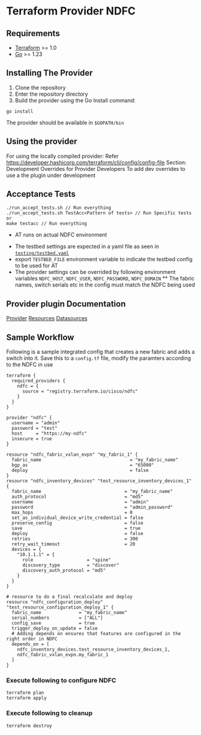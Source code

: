 # Terraform Provider NDFC

## Requirements

- [Terraform](https://www.terraform.io/downloads.html) >= 1.0
- [Go](https://golang.org/doc/install) >= 1.23

## Installing The Provider

1. Clone the repository
2. Enter the repository directory
3. Build the provider using the Go Install command:

```shell
go install
```

The provider should be available in `$GOPATH/bin`

## Using the provider

For using the locally compiled provider:
Refer <https://developer.hashicorp.com/terraform/cli/config/config-file>
Section: Development Overrides for Provider Developers
To add dev overrides to use a the plugin under development

## Acceptance Tests

```shell
./run_accept_tests.sh // Run everything
./run_accept_tests.sh TestAcc<Pattern of tests> // Run Specific tests 
or
make testacc // Run everything
```

* AT runs on actual NDFC environment
- The testbed settings are expected in a yaml file as seen in [`testing/testbed.yaml`](testing/testbed.yaml)
- export `TESTBED_FILE` environment variable to indicate the testbed config to be used for AT
- The provider settings can be overrided by following environment variables
  `NDFC_HOST`, `NDFC_USER`, `NDFC_PASSWORD`, `NDFC_DOMAIN`
** The fabric names, switch serials etc in the config must match the NDFC being used

## Provider plugin Documentation

[Provider](docs/index.md)
[Resources](docs/resources)
[Datasources](docs/data-sources)

## Sample Workflow

Following is a sample integrated config that creates a new fabric and adds a switch into it.
Save this to a `config.tf` file, modify the paramters according to the NDFC in use

```
terraform {
  required_providers {
    ndfc = {
      source = "registry.terraform.io/cisco/ndfc"
    }
  }
}

provider "ndfc" {
  username = "admin"
  password = "test"
  host     = "https://my-ndfc"
  insecure = true
}

resource "ndfc_fabric_vxlan_evpn" "my_fabric_1" {
  fabric_name                                 = "my_fabric_name"
  bgp_as                                      = "65000"
  deploy                                      = false
}
resource "ndfc_inventory_devices" "test_resource_inventory_devices_1" {
  fabric_name                               = "my_fabric_name"
  auth_protocol                             = "md5"
  username                                  = "admin"
  password                                  = "admin_password"
  max_hops                                  = 0
  set_as_individual_device_write_credential = false
  preserve_config                           = false
  save                                      = true
  deploy                                    = false
  retries                                   = 300
  retry_wait_timeout                        = 20
  devices = {
    "10.1.1.1" = {
      role                    = "spine"
      discovery_type          = "discover"
      discovery_auth_protocol = "md5"
    }
  }
}

# resource to do a final recalculate and deploy
resource "ndfc_configuration_deploy" "test_resource_configuration_deploy_1" {
  fabric_name              = "my_fabric_name"
  serial_numbers           = ["ALL"]
  config_save              = true
  trigger_deploy_on_update = false
  # Adding depends on ensures that features are configured in the right order in NDFC
  depends_on = [
    ndfc_inventory_devices.test_resource_inventory_devices_1, 
    ndfc_fabric_vxlan_evpn.my_fabric_1
  ]
}
```

### Execute following to configure NDFC

```shell
terraform plan
terraform apply
```

### Execute following to cleanup

```shell
terraform destroy
```
